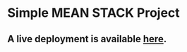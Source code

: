 # Simple MEAN STACK Project
## A live deployment is available [here](https://our-lady-of-sorrow.herokuapp.com/).